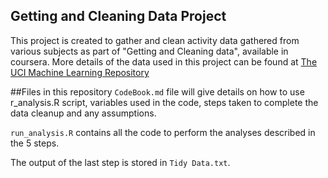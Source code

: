 ## Getting and Cleaning Data Project

This project is created to gather and clean activity data gathered from various subjects as part of  "Getting and Cleaning data", available in coursera.
More details of the data used in this project can be found at [The UCI Machine Learning Repository](http://archive.ics.uci.edu/ml/datasets/Human+Activity+Recognition+Using+Smartphones)

##Files in this repository
`CodeBook.md` file will give details on how to use r_analysis.R script, variables used in the code, steps taken to complete the data cleanup and any assumptions.

`run_analysis.R` contains all the code to perform the analyses described in the 5 steps. 

The output of the last  step is stored in  `Tidy Data.txt`.
